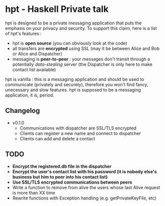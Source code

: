 # hpt - Haskell Private talk #

hpt is designed to be a private messaging application that puts the
emphasis on your privacy and security.
To support this claim, here is a list of hpt's features :

- hpt is __open source__ (you can obviously look at the code)
- all transfers are __encrypted__ using SSL (may it be between Alice
  and Bob or Alice and Dispatcher)
- messaging is __peer-to-peer__ : your messages don't transit through
  a potentially _data-stealing_ server (the Dispatcher is only here to
  make contact list available)

hpt is vanilla : this is a messaging application and should be used to
communicate (privately and securely), therefore you won't find fancy,
unecessary and slow features. hpt is supposed to be a messaging
application, it is, period.

## Changelog ##

- v0.1.0
    - Communications with dispatcher are SSL/TLS encrypted 
    - Clients can register a new name and connect to dispatcher
    - Clients can add and delete a contact

## TODO ##

- __Encrypt the registered.db file in the dispatcher__
- __Encrypt the user's contact list with his password (it is nobody
  else's business but him to peer into his contact list)__
- __Use SSL/TLS encrypted communications between peers__
- Write a function to remove from alive the users whose last Alive
  request is more than XX time
- Rewrite functions with Exception handling (e.g. getPrivateKeyFile,
  etc)
